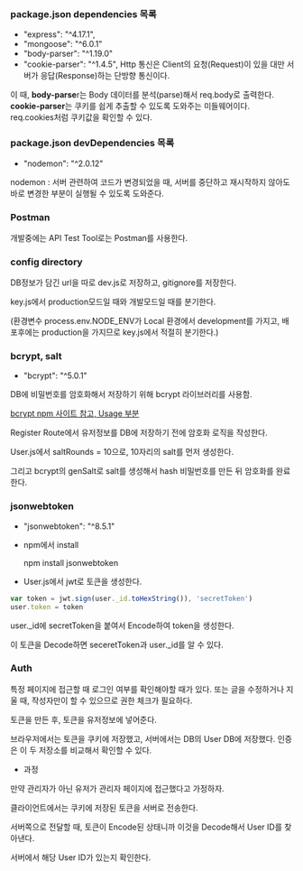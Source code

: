 ### package.json **dependencies** 목록
- "express": "^4.17.1",
- "mongoose": "^6.0.1"
- "body-parser": "^1.19.0"
- "cookie-parser": "^1.4.5",
Http 통신은 Client의 요청(Request)이 있을 대만 서버가 응답(Response)하는 단방향 통신이다. 

이 때, **body-parse**r는 Body 데이터를 분석(parse)해서 req.body로 출력한다. 
**cookie-parser**는 쿠키를 쉽게 추출할 수 있도록 도와주는 미들웨어이다. req.cookies처럼 쿠키값을 확인할 수 있다.  

### package.json **devDependencies** 목록

-  "nodemon": "^2.0.12"

nodemon : 서버 관련하여 코드가 변경되었을 때, 서버를 중단하고 재시작하지 않아도 바로 변경한 부분이 실행될 수 있도록 도와준다. 

### Postman

개발중에는 API  Test Tool로는 Postman를 사용한다. 



### config directory

DB정보가 담긴 url을 따로 dev.js로 저장하고, gitignore를 저장한다. 

key.js에서 production모드일 때와 개발모드일 때를 분기한다.  

(환경변수 process.env.NODE_ENV가 Local 환경에서 development를 가지고, 배포후에는 production을 가지므로 key.js에서 적절히 분기한다.)



### bcrypt, salt

- "bcrypt": "^5.0.1" 

DB에 비밀번호를 암호화해서 저장하기 위해 bcrypt 라이브러리를 사용함.

[bcrypt npm 사이트 참고, Usage 부분](https://www.npmjs.com/package/bcrypt)

Register Route에서 유저정보를 DB에 저장하기 전에 암호화 로직을 작성한다. 

User.js에서 saltRounds = 10으로, 10자리의 salt를 먼저 생성한다.

그리고 bcrypt의 genSalt로 salt를 생성해서 hash 비밀번호를 만든 뒤 암호화를 완료한다. 



### jsonwebtoken  

- "jsonwebtoken": "^8.5.1"  

- npm에서 install

  npm install jsonwebtoken

- User.js에서 jwt로 토큰을 생성한다. 

```javascript
var token = jwt.sign(user._id.toHexString()), 'secretToken')
user.token = token
```

user._id에 secretToken을 붙여서 Encode하여 token을 생성한다.

이 토큰을 Decode하면 seceretToken과 user._id를 알 수 있다. 



### Auth

특정 페이지에 접근할 때 로그인 여부를 확인해야할 때가 있다. 또는 글을 수정하거나 지울 때, 작성자만이 할 수 있으므로 권한 체크가 필요하다. 

토큰을 만든 후, 토큰을 유저정보에 넣어준다. 

브라우저에서는 토큰을 쿠키에 저장했고, 서버에서는 DB의 User DB에 저장했다. 인증은 이 두 저장소를 비교해서 확인할 수 있다.

- 과정

만약 관리자가 아닌 유저가 관리자 페이지에 접근했다고 가정하자.

클라이언트에서는 쿠키에 저장된 토큰을 서버로 전송한다.

서버쪽으로 전달할 때, 토큰이 Encode된 상태니까 이것을 Decode해서 User ID를 찾아낸다.

서버에서 해당 User ID가 있는지 확인한다. 

